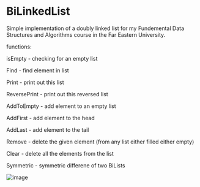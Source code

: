 # BiLinkedList
Simple implementation of a doubly linked list for my Fundemental Data Structures and Algorithms course in the Far Eastern University.

functions:

isEmpty - checking for an empty list

Find - find element in list

Print - print out this list

ReversePrint - print out this reversed list

AddToEmpty - add element to an empty list

AddFirst - add element to the head

AddLast - add element to the tail

Remove - delete the given element (from any list either filled either empty)

Clear - delete all the elements from the list

Symmetric - symmetric differene of two BiLists

![image](https://user-images.githubusercontent.com/89124030/212095300-8eab01b1-f96f-4db5-9d2b-6b2aa7fbe3e5.png)
